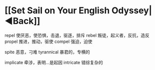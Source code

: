 
# [[Set Sail on Your English Odyssey|◀️Back]]

repel 使厌恶，使恐惧，击退，驱逐，排斥
rebel 叛徒，起义者，反抗，造反
propel 推进，推动，驱使
compel 强迫，迫使

spite 恶意，刁难
tyrannical 暴君的，专横的

implicate 牵涉，表明...是起因
intricate 错综复杂的